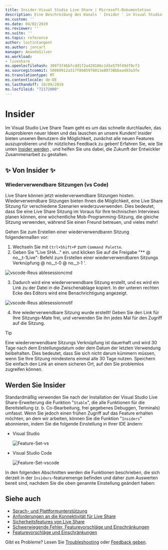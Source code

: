```yaml
---
title: Insider-Visual Studio Live Share | Microsoft-Dokumentation
description: Eine Beschreibung des Kanals ' Insider ' in Visual Studio Live share.
ms.custom: ''
ms.date: 04/02/2019
ms.reviewer: ''
ms.suite: ''
ms.topic: reference
author: lostintangent
ms.author: joncart
manager: AmandaSilver
ms.workload:
- liveshare
ms.openlocfilehash: 308f3746bfcdd1f2a428106c1d3e579f49df0cf3
ms.sourcegitcommit: 50069912a317f8685976013e80738bbaa403a3fe
ms.translationtype: MT
ms.contentlocale: de-DE
ms.lasthandoff: 10/09/2019
ms.locfileid: "72172000"
---
```

<!--
Copyright © Microsoft Corporation
All rights reserved.
Creative Commons Attribution 4.0 License (International): https://creativecommons.org/licenses/by/4.0/legalcode
-->

# <a name="insiders"></a>Insider

Im Visual Studio Live Share Team geht es um das schnelle durchlaufen, das Ausprobieren neuer Ideen und das lauschen an unsere Kunden! Insider bieten unseren Benutzern die Möglichkeit, zunächst alle neuen Features auszuprobieren und Ihr nützliches Feedback zu geben! Erfahren Sie, wie Sie unten [Insider werden](#BecomeanInsider) , und helfen Sie uns dabei, die Zukunft der Entwickler Zusammenarbeit zu gestalten. 

## <a name="new-to-insiders"></a>✨ Von Insider ✨


### <a name="reusable-sessions-vs-code"></a>**Wiederverwendbare Sitzungen (vs Code)**

Live Share können jetzt wiederverwendbare Sitzungen hosten. Wiederverwendbare Sitzungen bieten Ihnen die Möglichkeit, eine Live Share Sitzung für verschiedene Szenarien wiederzuverwenden. Dies bedeutet, dass Sie eine Live Share Sitzung im Voraus für Ihre technischen Interviews planen können, eine wöchentliche Mob-Programming-Sitzung, die gleiche Sitzung verwenden, während Sie einen Freund betreuen, und vieles mehr!

Gehen Sie zum Erstellen einer wiederverwendbaren Sitzung folgendermaßen vor:
1. Wechseln Sie mit `Ctrl+Shift+P` zum `Command Palette`.
1. Geben Sie "Live SHA..." ein. und klicken Sie auf die Freigabe "** @ no__t-1Live": Befehl zum Erstellen einer wiederverwendbaren Sitzungs Verknüpfung @ no__t-0 @ no__t-1 '.

![vscode-Reus ablesessioncmd](../media/vscode-cmdpalette-createreusablelink.png)

3. Dadurch wird eine wiederverwendbare Sitzung erstellt, und es wird ein Link zu der Datei in die Zwischenablage kopiert. In der unteren rechten Ecke des Editors wird eine Benachrichtigung angezeigt.

![vscode-Reus ablesessionnotif](../media/vscode-notification-resuablesession.png)

4. Ihre wiederverwendbare Sitzung wurde erstellt! Geben Sie den Link für Ihre Sitzungs-Mate frei, und verwenden Sie ihn jedes Mal für den Zugriff auf die Sitzung.

> [!TIP] 
>Eine wiederverwendbare Sitzungs Verknüpfung ist dauerhaft und wird 30 Tage nach dem Erstellungsdatum oder dem Datum der letzten Verwendung beibehalten. Dies bedeutet, dass Sie sich nicht darum kümmern müssen, wenn Sie Ihre Sitzung mindestens einmal alle 30 Tage nutzen. Speichern Sie einfach den Link an einem sicheren Ort, auf den Sie problemlos zugreifen können.
 


## Werden Sie Insider <a name="BecomeanInsider"></a>

Standardmäßig verwenden Sie nach der Installation der Visual Studio Live Share-Erweiterung die Funktion "`Stable`", die alle Funktionen für die Bereitstellung (z. b. Co-Bearbeitung, frei gegebenes Debuggen, Terminals) umfasst. Wenn Sie jedoch einen frühen Zugriff auf das Feature erhalten möchten, an dem wir arbeiten, können Sie die Funktion "`Insiders`" abonnieren, indem Sie die folgende Einstellung in Ihrer IDE ändern:

* Visual Studio

    ![Feature-Set-vs](../media/feature-set-vs.png)

* Visual Studio Code 

    ![Feature-Set-vscode](../media/feature-set-vscode.png)

In den folgenden Abschnitten werden die Funktionen beschrieben, die sich derzeit in der `Insiders`-featuremenge befinden und daher zum Auswerten bereit sind, nachdem Sie die oben genannte Einstellung geändert haben:



## <a name="see-also"></a>Siehe auch

- [Sprach- und Plattformunterstützung](platform-support.md)
- [Anforderungen an die Konnektivität für Live Share](connectivity.md)
- [Sicherheitsfeatures von Live Share](security.md)
- [Schwerwiegende Fehler, Featurevorschläge und Einschränkungen](https://aka.ms/vsls-issues)
- [Featurevorschläge und Einschränkungen](https://aka.ms/vsls-feature-requests)

Gibt es Probleme? Lesen Sie [Troubleshooting](../troubleshooting.md) oder [Feedback geben](../support.md).
